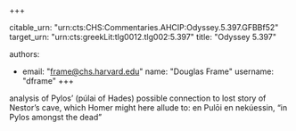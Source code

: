+++


citable_urn: "urn:cts:CHS:Commentaries.AHCIP:Odyssey.5.397.GFBBf52"
target_urn: "urn:cts:greekLit:tlg0012.tlg002:5.397"
title: "Odyssey 5.397"

authors:
- email: "frame@chs.harvard.edu"
  name: "Douglas Frame"
  username: "dframe"
+++

<p>analysis of Pylos’ (púlai of Hades) possible connection to lost story of Nestor’s cave, which Homer might here allude to: en Pulōi en nekúessin, “in Pylos amongst the dead”</p>